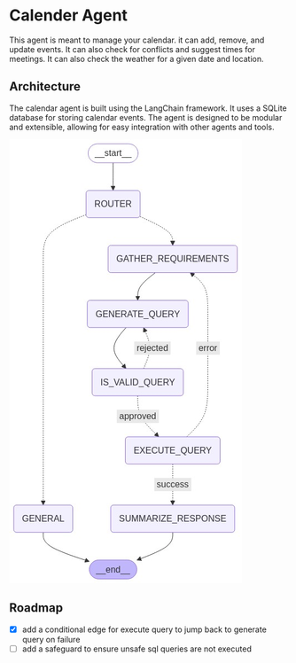 # Calender Agent

This agent is meant to manage your calendar. it can add, remove, and update events. It can also check for conflicts and suggest times for meetings. It can also check the weather for a given date and location.

## Architecture

The calendar agent is built using the LangChain framework. It uses a SQLite database for storing calendar events. The agent is designed to be modular and extensible, allowing for easy integration with other agents and tools.

![Calendar Agent Architecture](assets/graph.png)

## Roadmap
- [x] add a conditional edge for execute query to jump back to generate query on failure
- [ ] add a safeguard to ensure unsafe sql queries are not executed